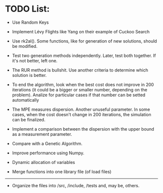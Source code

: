 # TODO List:

- Use Random Keys

- Implement Lévy Flights like Yang on their example of Cuckoo Search

- Use rk2al(). Some functions, like for generation of new solutions, should be modified.

- Test two generation methods independently. Later, test both together. If it's not better, left one.

- The RUR method is bullshit. Use another criteria to determine which solution is better.

- To end the algorithm, look when the best cost does not improve in 200 iterations (it could be a bigger or smaller number, depending on the problem). Analize for particular cases if that number can be setted automatically

- The MPE measures dispersion. Another unuseful parameter. In some cases, when the cost doesn't change in 200 iterations, the simulation can be finalized.

- Implement a comparison between the dispersion with the upper bound as a measurement parameter.

- Compare with a Genetic Algorithm.

- Improve performance using Numpy.

- Dynamic allocation of variables

- Merge functions into one library file (of load files)

---------------

- Organize the files into /src, /include, /tests and, may be, others.